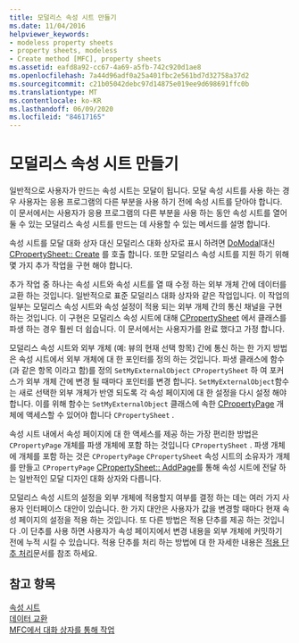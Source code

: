 ```yaml
---
title: 모덜리스 속성 시트 만들기
ms.date: 11/04/2016
helpviewer_keywords:
- modeless property sheets
- property sheets, modeless
- Create method [MFC], property sheets
ms.assetid: eafd8a92-cc67-4a69-a5fb-742c920d1ae8
ms.openlocfilehash: 7a44d96adf0a25a401fbc2e561bd7d32758a37d2
ms.sourcegitcommit: c21b05042debc97d14875e019ee9d698691ffc0b
ms.translationtype: MT
ms.contentlocale: ko-KR
ms.lasthandoff: 06/09/2020
ms.locfileid: "84617165"
---
```

# <a name="creating-a-modeless-property-sheet"></a>모덜리스 속성 시트 만들기

일반적으로 사용자가 만드는 속성 시트는 모달이 됩니다. 모달 속성 시트를 사용 하는 경우 사용자는 응용 프로그램의 다른 부분을 사용 하기 전에 속성 시트를 닫아야 합니다. 이 문서에서는 사용자가 응용 프로그램의 다른 부분을 사용 하는 동안 속성 시트를 열어 둘 수 있는 모덜리스 속성 시트를 만드는 데 사용할 수 있는 메서드를 설명 합니다.

속성 시트를 모달 대화 상자 대신 모덜리스 대화 상자로 표시 하려면 [DoModal](reference/cpropertysheet-class.md#domodal)대신 [CPropertySheet:: Create](reference/cpropertysheet-class.md#create) 를 호출 합니다. 또한 모덜리스 속성 시트를 지원 하기 위해 몇 가지 추가 작업을 구현 해야 합니다.

추가 작업 중 하나는 속성 시트와 속성 시트를 열 때 수정 하는 외부 개체 간에 데이터를 교환 하는 것입니다. 일반적으로 표준 모덜리스 대화 상자와 같은 작업입니다. 이 작업의 일부는 모덜리스 속성 시트와 속성 설정이 적용 되는 외부 개체 간의 통신 채널을 구현 하는 것입니다. 이 구현은 모덜리스 속성 시트에 대해 [CPropertySheet](reference/cpropertysheet-class.md) 에서 클래스를 파생 하는 경우 훨씬 더 쉽습니다. 이 문서에서는 사용자가를 완료 했다고 가정 합니다.

모덜리스 속성 시트와 외부 개체 (예: 뷰의 현재 선택 항목) 간에 통신 하는 한 가지 방법은 속성 시트에서 외부 개체에 대 한 포인터를 정의 하는 것입니다. 파생 클래스에 함수 (과 같은 항목 이라고 함)를 정의 `SetMyExternalObject` `CPropertySheet` 하 여 포커스가 외부 개체 간에 변경 될 때마다 포인터를 변경 합니다. `SetMyExternalObject`함수는 새로 선택한 외부 개체가 반영 되도록 각 속성 페이지에 대 한 설정을 다시 설정 해야 합니다. 이를 위해 함수는 `SetMyExternalObject` 클래스에 속한 [CPropertyPage](reference/cpropertypage-class.md) 개체에 액세스할 수 있어야 합니다 `CPropertySheet` .

속성 시트 내에서 속성 페이지에 대 한 액세스를 제공 하는 가장 편리한 방법은 `CPropertyPage` 개체를 파생 개체에 포함 하는 것입니다 `CPropertySheet` . 파생 개체에 개체를 포함 하는 것은 `CPropertyPage` `CPropertySheet` 속성 시트의 소유자가 개체를 만들고 `CPropertyPage` [CPropertySheet:: AddPage](reference/cpropertysheet-class.md#addpage)를 통해 속성 시트에 전달 하는 일반적인 모달 디자인 대화 상자와 다릅니다.

모덜리스 속성 시트의 설정을 외부 개체에 적용할지 여부를 결정 하는 데는 여러 가지 사용자 인터페이스 대안이 있습니다. 한 가지 대안은 사용자가 값을 변경할 때마다 현재 속성 페이지의 설정을 적용 하는 것입니다. 또 다른 방법은 적용 단추를 제공 하는 것입니다 .이 단추를 사용 하면 사용자가 속성 페이지에서 변경 내용을 외부 개체에 커밋하기 전에 누적 시킬 수 있습니다. 적용 단추를 처리 하는 방법에 대 한 자세한 내용은 [적용 단추 처리](handling-the-apply-button.md)문서를 참조 하세요.

## <a name="see-also"></a>참고 항목

[속성 시트](property-sheets-mfc.md)<br/>
[데이터 교환](exchanging-data.md)<br/>
[MFC에서 대화 상자를 통해 작업](life-cycle-of-a-dialog-box.md)

